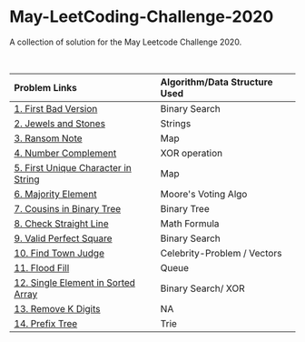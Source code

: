 # May-LeetCoding-Challenge-2020

A collection of solution for the May Leetcode Challenge 2020.

<br />


| Problem Links | Algorithm/Data Structure Used |
| :--- | :--- |
| [1. First Bad Version](https://leetcode.com/explore/featured/card/may-leetcoding-challenge/534/week-1-may-1st-may-7th/3316/) | Binary Search |
| [2. Jewels and Stones](https://leetcode.com/explore/featured/card/may-leetcoding-challenge/534/week-1-may-1st-may-7th/3317/) | Strings |
| [3. Ransom Note](https://leetcode.com/explore/featured/card/may-leetcoding-challenge/534/week-1-may-1st-may-7th/3318/) | Map |
| [4. Number Complement](https://leetcode.com/explore/featured/card/may-leetcoding-challenge/534/week-1-may-1st-may-7th/3319/) | XOR operation |
| [5. First Unique Character in String](https://leetcode.com/explore/featured/card/may-leetcoding-challenge/534/week-1-may-1st-may-7th/3320/) | Map |
| [6. Majority Element](https://leetcode.com/explore/featured/card/may-leetcoding-challenge/534/week-1-may-1st-may-7th/3321/) | Moore's Voting Algo |
| [7. Cousins in Binary Tree](https://leetcode.com/explore/featured/card/may-leetcoding-challenge/534/week-1-may-1st-may-7th/3322/) | Binary Tree |
| [8. Check Straight Line](https://leetcode.com/explore/featured/card/may-leetcoding-challenge/535/week-2-may-8th-may-14th/3323/) | Math Formula |
| [9. Valid Perfect Square](https://leetcode.com/explore/featured/card/may-leetcoding-challenge/535/week-2-may-8th-may-14th/3324/) | Binary Search |
| [10. Find Town Judge](https://leetcode.com/explore/featured/card/may-leetcoding-challenge/535/week-2-may-8th-may-14th/3325/) | Celebrity-Problem / Vectors
| [11. Flood Fill](https://leetcode.com/explore/featured/card/may-leetcoding-challenge/535/week-2-may-8th-may-14th/3326/) | Queue |
| [12. Single Element in Sorted Array](https://leetcode.com/explore/featured/card/may-leetcoding-challenge/535/week-2-may-8th-may-14th/3327/) | Binary Search/ XOR |
| [13. Remove K Digits](https://leetcode.com/explore/featured/card/may-leetcoding-challenge/535/week-2-may-8th-may-14th/3328/) | NA |
| [14. Prefix Tree](https://leetcode.com/explore/featured/card/may-leetcoding-challenge/535/week-2-may-8th-may-14th/3329/) | Trie |


